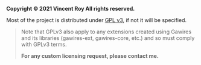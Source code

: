
**Copyright © 2021 Vincent Roy All rights reserved.**

Most of the project is distributed under [GPL v3](LICENSE.md), if not it will be specified. 

> Note that GPLv3 also apply to any extensions created using Gawires and its libraries (gawires-ext, gawires-core, etc.) and so must comply with GPLv3 terms. 
> 
> **For any custom licensing request, please contact me.**